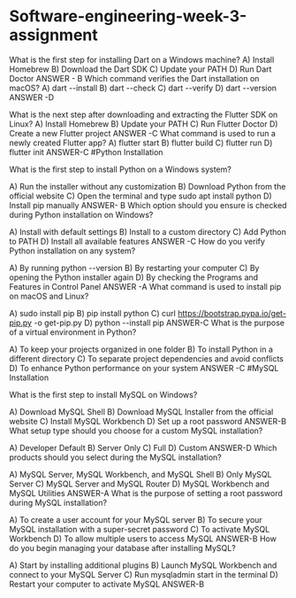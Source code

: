 # Software-engineering-week-3-assignment
What is the first step for installing Dart on a Windows machine?
A) Install Homebrew 
B) Download the Dart SDK 
C) Update your PATH 
D) Run Dart Doctor
ANSWER - B
Which command verifies the Dart installation on macOS?
A) dart --install 
B) dart --check 
C) dart --verify 
D) dart --version
ANSWER -D

What is the next step after downloading and extracting the Flutter SDK on Linux?
A) Install Homebrew 
B) Update your PATH 
C) Run Flutter Doctor 
D) Create a new Flutter project
ANSWER -C
What command is used to run a newly created Flutter app?
A) flutter start 
B) flutter build 
C) flutter run 
D) flutter init
ANSWER-C
#Python Installation

What is the first step to install Python on a Windows system?

A) Run the installer without any customization 
B) Download Python from the official website 
C) Open the terminal and type sudo apt install python 
D) Install pip manually
ANSWER- B
Which option should you ensure is checked during Python installation on Windows?

A) Install with default settings 
B) Install to a custom directory 
C) Add Python to PATH 
D) Install all available features
ANSWER -C
How do you verify Python installation on any system?

A) By running python --version 
B) By restarting your computer 
C) By opening the Python installer again 
D) By checking the Programs and Features in Control Panel
ANSWER -A
What command is used to install pip on macOS and Linux?

A) sudo install pip 
B) pip install python 
C) curl https://bootstrap.pypa.io/get-pip.py -o get-pip.py 
D) python --install pip
ANSWER-C
What is the purpose of a virtual environment in Python?

A) To keep your projects organized in one folder 
B) To install Python in a different directory 
C) To separate project dependencies and avoid conflicts 
D) To enhance Python performance on your system
ANSWER -C
#MySQL Installation

What is the first step to install MySQL on Windows?

A) Download MySQL Shell 
B) Download MySQL Installer from the official website 
C) Install MySQL Workbench 
D) Set up a root password
 ANSWER-B
What setup type should you choose for a custom MySQL installation?

A) Developer Default 
B) Server Only 
C) Full 
D) Custom
 ANSWER-D
Which products should you select during the MySQL installation?

A) MySQL Server, MySQL Workbench, and MySQL Shell 
B) Only MySQL Server 
C) MySQL Server and MySQL Router 
D) MySQL Workbench and MySQL Utilities
 ANSWER-A
What is the purpose of setting a root password during MySQL installation?

A) To create a user account for your MySQL server 
B) To secure your MySQL installation with a super-secret password 
C) To activate MySQL Workbench 
D) To allow multiple users to access MySQL
 ANSWER-B
How do you begin managing your database after installing MySQL?

A) Start by installing additional plugins 
B) Launch MySQL Workbench and connect to your MySQL Server 
C) Run mysqladmin start in the terminal 
D) Restart your computer to activate MySQL
 ANSWER-B
